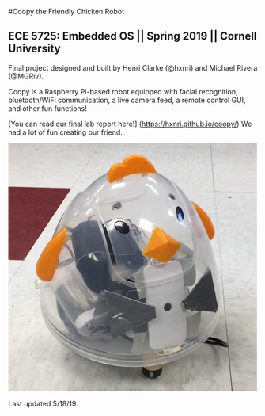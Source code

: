 #Coopy the Friendly Chicken Robot

## ECE 5725: Embedded OS || Spring 2019 || Cornell University

Final project designed and built by Henri Clarke (@hxnri) and Michael Rivera (@MGRiv).

Coopy is a Raspberry Pi-based robot equipped with facial recognition, bluetooth/WiFi communication, a live camera feed, a remote control GUI, and other fun functions!

[You can read our final lab report here!] (https://hxnri.github.io/coopy/) We had a lot of fun creating our friend.

![Image of Coopy](/images/coopyfinal.jpeg)

Last updated 5/18/19.